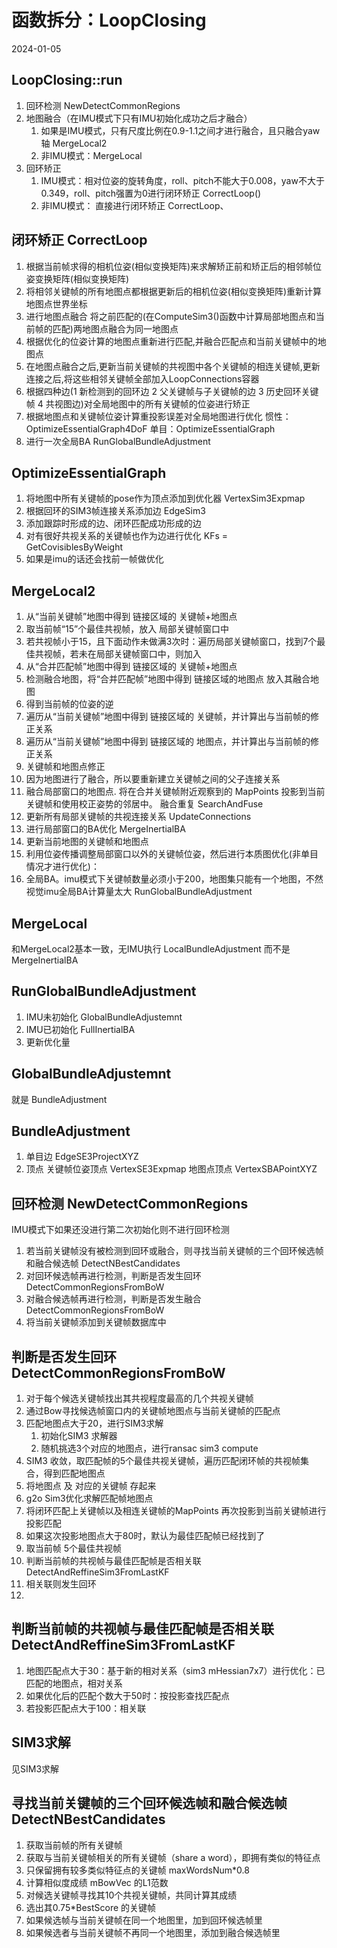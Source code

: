 # 函数拆分：<a class="xsj_anchor xsj_anchor_range xsj_anchor_range_start" name="xsj_1704618221767"></a>LoopClosing<a class="xsj_anchor xsj_anchor_range xsj_anchor_range_end" name="xsj_1704618221767"></a>
2024-01-05

## LoopClosing::run
1. 回环检测 NewDetectCommonRegions
2. 地图融合（在IMU模式下只有IMU初始化成功之后才融合）
	1. 如果是IMU模式，只有尺度比例在0.9-1.1之间才进行融合，且只融合yaw轴 MergeLocal2
	2. 非IMU模式：MergeLocal
3. 回环矫正
	1. IMU模式：相对位姿的旋转角度，roll、pitch不能大于0.008，yaw不大于0.349，roll、pitch强置为0进行闭环矫正 CorrectLoop()
	2. 非IMU模式： 直接进行闭环矫正 CorrectLoop、


## 闭环矫正 CorrectLoop
1. 根据当前帧求得的相机位姿(相似变换矩阵)来求解矫正前和矫正后的相邻帧位姿变换矩阵(相似变换矩阵)
2. 将相邻关键帧的所有地图点都根据更新后的相机位姿(相似变换矩阵)重新计算地图点世界坐标
3. 进行地图点融合   将之前匹配的(在ComputeSim3()函数中计算局部地图点和当前帧的匹配)两地图点融合为同一地图点
4. 根据优化的位姿计算的地图点重新进行匹配,并融合匹配点和当前关键帧中的地图点
5. 在地图点融合之后,更新当前关键帧的共视图中各个关键帧的相连关键帧,更新连接之后,将这些相邻关键帧全部加入LoopConnections容器
6. 根据四种边(1 新检测到的回环边  2 父关键帧与子关键帧的边 3 历史回环关键帧  4 共视图边)对全局地图中的所有关键帧的位姿进行矫正
7. 根据地图点和关键帧位姿计算重投影误差对全局地图进行优化 惯性： OptimizeEssentialGraph4DoF 单目：OptimizeEssentialGraph
8. 进行一次全局BA RunGlobalBundleAdjustment

## OptimizeEssentialGraph
1. 将地图中所有关键帧的pose作为顶点添加到优化器 VertexSim3Expmap
2. 根据回环的SIM3帧连接关系添加边 EdgeSim3
3. 添加跟踪时形成的边、闭环匹配成功形成的边 
3. 对有很好共视关系的关键帧也作为边进行优化 KFs = GetCovisiblesByWeight
4. 如果是imu的话还会找前一帧做优化

## MergeLocal2
1. 从“当前关键帧”地图中得到 链接区域的 关键帧+地图点
2. 取当前帧“15”个最佳共视帧，放入 局部关键帧窗口中
3. 若共视帧小于15，且下面动作未做满3次时：遍历局部关键帧窗口，找到7个最佳共视帧，若未在局部关键帧窗口中，则加入
4. 从“合并匹配帧”地图中得到 链接区域的 关键帧+地图点
5. 检测融合地图，将“合并匹配帧”地图中得到 链接区域的地图点 放入其融合地图
6. 得到当前帧的位姿的逆
7. 遍历从“当前关键帧”地图中得到 链接区域的 关键帧，并计算出与当前帧的修正关系
8. 遍历从“当前关键帧”地图中得到 链接区域的 地图点，并计算出与当前帧的修正关系
9. 关键帧和地图点修正
10. 因为地图进行了融合，所以要重新建立关键帧之间的父子连接关系
11. 融合局部窗口的地图点. 将在合并关键帧附近观察到的 MapPoints 投影到当前关键帧和使用校正姿势的邻居中。 融合重复 SearchAndFuse
12. 更新所有局部关键帧的共视连接关系 UpdateConnections
13. 进行局部窗口的BA优化 MergeInertialBA
14. 更新当前地图的关键帧和地图点
15. 利用位姿传播调整局部窗口以外的关键帧位姿，然后进行本质图优化(非单目情况才进行优化)：
16. 全局BA。imu模式下关键帧数量必须小于200，地图集只能有一个地图，不然视觉imu全局BA计算量太大 RunGlobalBundleAdjustment

## MergeLocal
和MergeLocal2基本一致，无IMU执行 LocalBundleAdjustment 而不是 MergeInertialBA

## RunGlobalBundleAdjustment
1. IMU未初始化 GlobalBundleAdjustemnt
2. IMU已初始化 FullInertialBA
3. 更新优化量


## GlobalBundleAdjustemnt
就是 BundleAdjustment


## BundleAdjustment
1. 单目边 EdgeSE3ProjectXYZ
2. 顶点 关键帧位姿顶点 VertexSE3Expmap 地图点顶点 VertexSBAPointXYZ

## 回环检测 NewDetectCommonRegions
IMU模式下如果还没进行第二次初始化则不进行回环检测
1. 若当前关键帧没有被检测到回环或融合，则寻找当前关键帧的三个回环候选帧和融合候选帧  DetectNBestCandidates
2. 对回环候选帧再进行检测，判断是否发生回环 DetectCommonRegionsFromBoW
3. 对融合候选帧再进行检测，判断是否发生融合  DetectCommonRegionsFromBoW
4. 将当前关键帧添加到关键帧数据库中


## 判断是否发生回环 DetectCommonRegionsFromBoW
1. 对于每个候选关键帧找出其共视程度最高的几个共视关键帧
2. 通过Bow寻找候选帧窗口内的关键帧地图点与当前关键帧的匹配点
3. 匹配地图点大于20，进行SIM3求解 
	1. 初始化SIM3 求解器
	2. 随机挑选3个对应的地图点，进行ransac sim3 compute
4. SIM3 收敛，取匹配帧的5个最佳共视关键帧，遍历匹配闭环帧的共视帧集合，得到匹配地图点
5. 将地图点 及 对应的关键帧 存起来
6. g2o Sim3优化求解匹配帧地图点
7. 将闭环匹配上关键帧以及相连关键帧的MapPoints 再次投影到当前关键帧进行投影匹配
8. 如果这次投影地图点大于80时，默认为最佳匹配帧已经找到了
9. 取当前帧 5个最佳共视帧 
10. 判断当前帧的共视帧与最佳匹配帧是否相关联 DetectAndReffineSim3FromLastKF 
11. 相关联则发生回环
12. 

## 判断当前帧的共视帧与最佳匹配帧是否相关联 DetectAndReffineSim3FromLastKF
1. 地图匹配点大于30：基于新的相对关系（sim3 mHessian7x7）进行优化：已匹配的地图点，相对关系
2. 如果优化后的匹配个数大于50时：按投影查找匹配点
3. 若投影匹配点大于100：相关联



## SIM3求解
见SIM3求解


## 寻找当前关键帧的三个回环候选帧和融合候选帧  DetectNBestCandidates
1. 获取当前帧的所有关键帧
2. 获取与当前关键帧相关的所有关键帧（share a word），即拥有类似的特征点
3. 只保留拥有较多类似特征点的关键帧 maxWordsNum\*0.8
4. 计算相似度成绩 mBowVec 的L1范数
5. 对候选关键帧寻找其10个共视关键帧，共同计算其成绩
6. 选出其0.75\*BestScore 的关键帧
7. 如果候选帧与当前关键帧在同一个地图里，加到回环候选帧里
8. 如果候选者与当前关键帧不再同一个地图里，添加到融合候选帧里